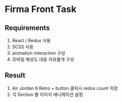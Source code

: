# Firma Front Task

## **Requirements**

1. React / Redux 사용
2. SCSS 사용
3. animation interaction 구성
4. 모바일 해상도 대응 자유롭게 구성

## Result

1. Air Jordan 6 Retro + button 클릭시 redux count 저장
2. 각 Section 별 이미지 애니메이션 설정
